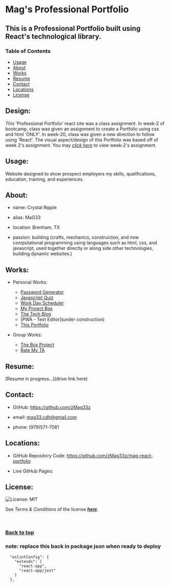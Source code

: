 # Mag's Professional Portfolio

## This is a Professional Portfolio built using React's technological library.

### Table of Contents

- [Usage](#usage)
- [About](#about)
- [Works](#personal)
- [Resume](#resume)
- [Contact](#contacts)
- [Locations]()
- [License]()

## Design:

*This* 'Professional Portfolio' react site was a class assignment.  In week-2 of bootcamp, class was given an assignment to create a Portfolio using css and html 'ONLY'.  In week-20, class was given a new direction to follow using 'React'.  The visual aspect/design of *this* Portfolio was based off of week 2's assignment.  You may [*click here*](https://zmag33z.github.io/week-2-challenge/) to view week-2's assignment.

## Usage:

Website designed to show prospect employers my skills, qualifications, education, training, and experiences.

## About:  

- name: Crystal Ripple

- alias: MaG33

- location: Brenham, TX

- passion: building (crafts, mechanics, construction, and now computational programming using languages such as html, css, and javascript, used together directly or along side other technologies, building dynamic websites.)

## Works:

- Personal Works:
  - [Password Generator](https://zmag33z.github.io/week-3-challenge/)<br>
  - [Javascript Quiz](https://zmag33z.github.io/week-4-challenge/)<br>
  - [Work Day Scheduler](https://zmag33z.github.io/Week-5-Work-Day-Scheduler/)<br>
  - [My Project Box](https://zmag33z.github.io/My-Project-Box/)<br>
  - [The Tech Blog](https://the-tech-blog-post.herokuapp.com/)<br>
  - [PWA - Text Editor](under construction)<br>
  - [This Portfolio]()<br>

- Group Works:<br>
  - [The Box Project](https://marchetype.github.io/the-box-project/)<br>
  - [Rate My TA](https://github.com/calebgdavidson/Rate_my_TA)<br>

## Resume:

[Resume in progress...](drive link here)

## Contact:

* GitHub: https://github.com/zMag33z

* email: mag33.cdh@gmail.com

* phone: (979)571-7081

## Locations:

* GitHub Repository Code: https://github.com/zMag33z/mag-react-portfolio

* Live GitHub Pages:

## License:
  
![License: MIT](https://img.shields.io/badge/license-MIT-brightgreen)
  
See *Terms & Conditions* of the license [***here***](https://opensource.org/licenses/MIT).

<br>

### [**Back to top**](#)

### note: replace this back in package json when ready to deploy
```
  "eslintConfig": {
    "extends": [
      "react-app",
      "react-app/jest"
    ]
  },
  ```